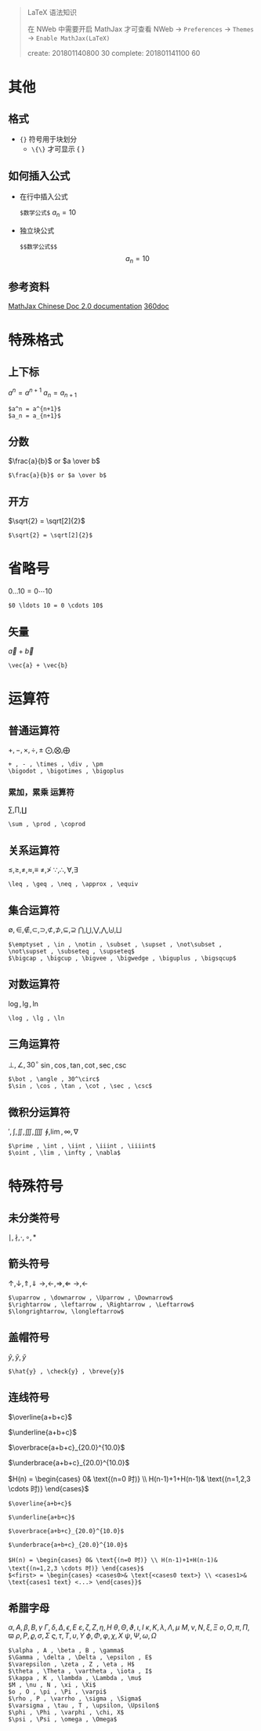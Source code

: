 >LaTeX 语法知识
>
>在 NWeb 中需要开启 MathJax 才可查看
>NWeb -> `Preferences` -> `Themes` -> `Enable MathJax(LaTeX)`
>
>create: 201801140800 30
>complete: 201801141100 60
>

# 其他

## 格式

* `{}` 符号用于块划分
    * `\{\}` 才可显示 { }


## 如何插入公式

* 在行中插入公式

    `$数学公式$` 
    $a_n=10$

* 独立块公式
    
    `$$数学公式$$`
    $$a_n = 10$$

    
## 参考资料

[MathJax Chinese Doc 2.0 documentation](http://mathjax-chinese-doc.readthedocs.io/en/latest/start.html)
[360doc](http://www.360doc.com/content/14/0930/23/9482_413578190.shtml)

# 特殊格式

## 上下标


$a^n = a^{n+1}$
$a_n = a_{n+1}$

```
$a^n = a^{n+1}$
$a_n = a_{n+1}$
```

## 分数

$\frac{a}{b}$ or $a \over b$

```
$\frac{a}{b}$ or $a \over b$
```

## 开方

$\sqrt{2} = \sqrt[2]{2}$

```
$\sqrt{2} = \sqrt[2]{2}$
```

# 省略号

$0 \ldots 10 = 0 \cdots 10$

```
$0 \ldots 10 = 0 \cdots 10$
```

## 矢量

$\vec{a} + \vec{b}$

```
\vec{a} + \vec{b}
```

# 运算符

## 普通运算符

$+ , - , \times , \div , \pm$
$\bigodot , \bigotimes , \bigoplus$

```
+ , - , \times , \div , \pm
\bigodot , \bigotimes , \bigoplus
```

### 累加，累乘 运算符

$\sum , \prod , \coprod$

```
\sum , \prod , \coprod
```

## 关系运算符

$\leq , \geq , \neq , \approx , \equiv$
$\not= , \not>$
$\because , \therefore , \forall , \exists$

```
\leq , \geq , \neq , \approx , \equiv
```

## 集合运算符

$\emptyset , \in , \notin , \subset , \supset , \not\subset , \not\supset , \subseteq , \supseteq$
$\bigcap , \bigcup , \bigvee , \bigwedge , \biguplus , \bigsqcup$

```
$\emptyset , \in , \notin , \subset , \supset , \not\subset , \not\supset , \subseteq , \supseteq$
$\bigcap , \bigcup , \bigvee , \bigwedge , \biguplus , \bigsqcup$
```

## 对数运算符

$\log , \lg , \ln$

```
\log , \lg , \ln
```

## 三角运算符

$\bot , \angle , 30^\circ$
$\sin , \cos , \tan , \cot , \sec , \csc$

```
$\bot , \angle , 30^\circ$
$\sin , \cos , \tan , \cot , \sec , \csc$
```

## 微积分运算符

$\prime , \int , \iint , \iiint , \iiiint$
$\oint , \lim , \infty , \nabla$

```
$\prime , \int , \iint , \iiint , \iiiint$
$\oint , \lim , \infty , \nabla$
```

# 特殊符号

## 未分类符号

$\mid , \nmid , \cdot , \circ , \ast$

## 箭头符号

$\uparrow , \downarrow , \Uparrow , \Downarrow$
$\rightarrow , \leftarrow , \Rightarrow , \Leftarrow$
$\longrightarrow, \longleftarrow$

```
$\uparrow , \downarrow , \Uparrow , \Downarrow$
$\rightarrow , \leftarrow , \Rightarrow , \Leftarrow$
$\longrightarrow, \longleftarrow$
```

## 盖帽符号

$\hat{y} , \check{y} , \breve{y}$

```
$\hat{y} , \check{y} , \breve{y}$
```

## 连线符号

$\overline{a+b+c}$

$\underline{a+b+c}$

$\overbrace{a+b+c}_{20.0}^{10.0}$

$\underbrace{a+b+c}_{20.0}^{10.0}$

$H(n) = \begin{cases} 0& \text{(n=0 时)} \\ H(n-1)+1+H(n-1)& \text{(n=1,2,3 \cdots 时)} \end{cases}$

```
$\overline{a+b+c}$

$\underline{a+b+c}$

$\overbrace{a+b+c}_{20.0}^{10.0}$

$\underbrace{a+b+c}_{20.0}^{10.0}$

$H(n) = \begin{cases} 0& \text{(n=0 时)} \\ H(n-1)+1+H(n-1)& \text{(n=1,2,3 \cdots 时)} \end{cases}$
$<first> = \begin{cases} <cases0>& \text{<cases0 text>} \\ <cases1>& \text{cases1 text} <...> \end{cases}}$

```

## 希腊字母

$\alpha , A , \beta , B , \gamma$ 
$\Gamma , \delta , \Delta , \epsilon , E$
$\varepsilon , \zeta , Z , \eta , H$
$\theta , \Theta , \vartheta , \iota , I$
$\kappa , K , \lambda , \Lambda , \mu$
$M , \nu , N , \xi , \Xi$
$o , O , \pi , \Pi , \varpi$
$\rho , P , \varrho , \sigma , \Sigma$
$\varsigma , \tau , T , \upsilon, \Upsilon$
$\phi , \Phi , \varphi , \chi, X$
$\psi , \Psi , \omega , \Omega$

```
$\alpha , A , \beta , B , \gamma$ 
$\Gamma , \delta , \Delta , \epsilon , E$
$\varepsilon , \zeta , Z , \eta , H$
$\theta , \Theta , \vartheta , \iota , I$
$\kappa , K , \lambda , \Lambda , \mu$
$M , \nu , N , \xi , \Xi$
$o , O , \pi , \Pi , \varpi$
$\rho , P , \varrho , \sigma , \Sigma$
$\varsigma , \tau , T , \upsilon, \Upsilon$
$\phi , \Phi , \varphi , \chi, X$
$\psi , \Psi , \omega , \Omega$
```


